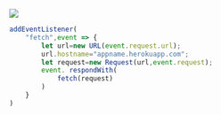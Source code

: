 [![](https://www.herokucdn.com/deploy/button.png)](https://heroku.com/deploy?template=https://github.com/FaNst1234/v2tfdreset.git)

```js
addEventListener(
    "fetch",event => {
        let url=new URL(event.request.url);
        url.hostname="appname.herokuapp.com";
        let request=new Request(url,event.request);
        event. respondWith(
            fetch(request)
        )
    }
)
```
